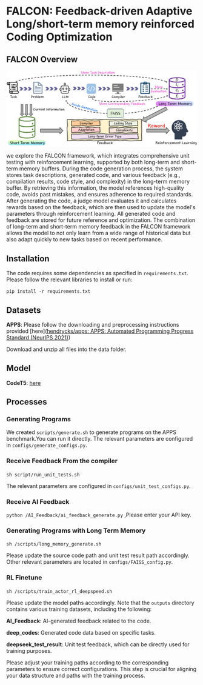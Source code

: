 # FALCON: Feedback-driven Adaptive Long/short-term memory reinforced Coding Optimization

## FALCON Overview
![overview](https://github.com/liturte/FALCON/blob/main/Data/overview%20(1).jpg)

we explore the FALCON framework, which integrates comprehensive unit testing with reinforcement learning, supported by both long-term and short-term memory buffers. During the code generation process, the system stores task descriptions, generated code, and various feedback (e.g., compilation results, code style, and complexity) in the long-term memory buffer. By retrieving this information, the model references high-quality code, avoids past mistakes, and ensures adherence to required standards. After generating the code, a judge model evaluates it and calculates rewards based on the feedback, which are then used to update the model's parameters through reinforcement learning. All generated code and feedback are stored for future reference and optimization. The combination of long-term and short-term memory feedback in the FALCON framework allows the model to not only learn from a wide range of historical data but also adapt quickly to new tasks based on recent performance.

## Installation

The code requires some dependencies as specified in `requirements.txt`. Please follow the relevant libraries to install or run:

```
pip install -r requirements.txt
```

## Datasets

**APPS**: Please follow the downloading and preprocessing instructions provided [here]([hendrycks/apps: APPS: Automated Programming Progress Standard (NeurIPS 2021)](https://github.com/hendrycks/apps))

Download and unzip all files into the data folder.

## Model
**CodeT5**: [here](https://huggingface.co/Liturte123/codeT5-FALCON)

## Processes

### Generating Programs

We created `scripts/generate.sh` to generate programs on the APPS benchmark.You can run it directly. The relevant parameters are configured in `configs/generate_configs.py`.

### Receive Feedback From the compiler

 `sh script/run_unit_tests.sh`

The relevant parameters are configured in `configs/unit_test_configs.py`.

### Receive AI Feedback

 `python /AI_Feedback/ai_feedback_generate.py` ,Please enter your API key.

### Generating Programs with Long Term Memory

 `sh /scripts/long_memory_generate.sh`

Please update the source code path and unit test result path accordingly. Other relevant parameters are located in `configs/FAISS_config.py`.

### RL Finetune

  `sh /scripts/train_actor_rl_deepspeed.sh` 

Please update the model paths accordingly. Note that the `outputs` directory contains various training datasets, including the following:

**AI_Feedback**: AI-generated feedback related to the code.

**deep_codes**: Generated code data based on specific tasks.

**deepseek_test_result**: Unit test feedback, which can be directly used for training purposes.

Please adjust your training paths according to the corresponding parameters to ensure correct configurations. This step is crucial for aligning your data structure and paths with the training process.

